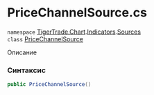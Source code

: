 
# PriceChannelSource.cs
`namespace` [TigerTrade.Chart](../../../TigerTrade.Chart.md).[Indicators](../../../TigerTrade.Chart/Indicators.md).[Sources](../../../TigerTrade.Chart/Indicators/Sources.md)  
    `class` [PriceChannelSource](../../PriceChannelSource.cs.md)

Описание

### Синтаксис
```csharp
public PriceChannelSource()
```


                    
                    